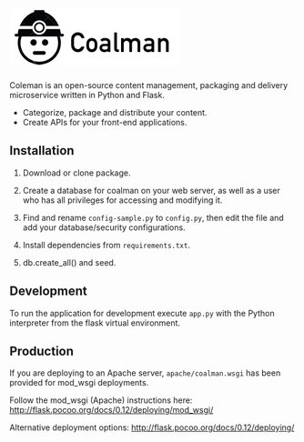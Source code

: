 ![Coalman](https://github.com/kendog/coalman/blob/master/static/images/logo-medium.png)
=========

Coleman is an open-source content management, packaging and delivery microservice written in Python and Flask.

* Categorize, package and distribute your content.
* Create APIs for your front-end applications.

Installation
------------

1. Download or clone package.

2. Create a database for coalman on your web server, as well as a user who has all privileges for accessing and modifying it.

3. Find and rename `config-sample.py` to `config.py`, then edit the file and add your database/security configurations.

4. Install dependencies from `requirements.txt`.

5. db.create_all() and seed.

Development
-----------

To run the application for development execute `app.py` with the Python interpreter from the flask virtual environment.

Production
----------

If you are deploying to an Apache server, `apache/coalman.wsgi` has been provided for mod_wsgi deployments.

Follow the mod_wsgi (Apache) instructions here:
http://flask.pocoo.org/docs/0.12/deploying/mod_wsgi/

Alternative deployment options:
http://flask.pocoo.org/docs/0.12/deploying/
